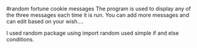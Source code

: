 #random fortune cookie messages
The program is used to display any of the three messages each time it is run.
You can add more messages and can edit based on your wish....

I used random package using import random
used simple if and else conditions.
